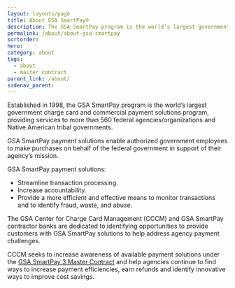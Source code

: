 ```yaml
---
layout: layouts/page
title: About GSA SmartPay®
description: The GSA SmartPay program is the world’s largest government charge card and commercial payment solutions program.
permalink: /about/about-gsa-smartpay
sortorder:
hero:
category: about
tags:
  - about
  - master contract
parent_link: /about/  
sidenav_parent: 
---
```


Established in 1998, the GSA SmartPay program is the world’s largest government charge card and commercial payment solutions program, providing services to more than 560 federal agencies/organizations and Native American tribal governments.

GSA SmartPay payment solutions enable authorized government employees to make purchases on behalf of the federal government in support of their agency’s mission.

GSA SmartPay payment solutions:
- Streamline transaction processing.
- Increase accountability.
- Provide a more efficient and effective means to monitor transactions and to identify fraud, waste, and abuse.

The GSA Center for Charge Card Management (CCCM) and GSA SmartPay contractor banks are dedicated to identifying opportunities to provide customers with GSA SmartPay solutions to help address agency payment challenges. 

CCCM seeks to increase awareness of available payment solutions under the [GSA SmartPay 3 Master Contract](https://smartpay.gsa.gov/content/gsa-smartpay-master-contract) and help agencies continue to find ways to increase payment efficiencies, earn refunds and identify innovative ways to improve cost savings.
